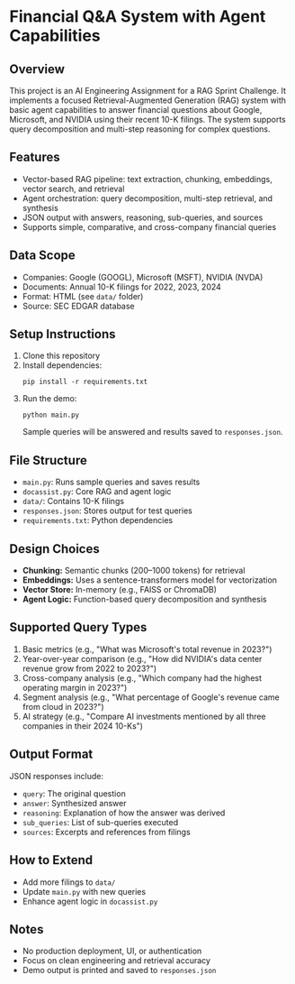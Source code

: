 # Financial Q&A System with Agent Capabilities

## Overview
This project is an AI Engineering Assignment for a RAG Sprint Challenge. It implements a focused Retrieval-Augmented Generation (RAG) system with basic agent capabilities to answer financial questions about Google, Microsoft, and NVIDIA using their recent 10-K filings. The system supports query decomposition and multi-step reasoning for complex questions.

## Features
- Vector-based RAG pipeline: text extraction, chunking, embeddings, vector search, and retrieval
- Agent orchestration: query decomposition, multi-step retrieval, and synthesis
- JSON output with answers, reasoning, sub-queries, and sources
- Supports simple, comparative, and cross-company financial queries

## Data Scope
- Companies: Google (GOOGL), Microsoft (MSFT), NVIDIA (NVDA)
- Documents: Annual 10-K filings for 2022, 2023, 2024
- Format: HTML (see `data/` folder)
- Source: SEC EDGAR database

## Setup Instructions
1. Clone this repository
2. Install dependencies:
   ```
   pip install -r requirements.txt
   ```
3. Run the demo:
   ```
   python main.py
   ```
   Sample queries will be answered and results saved to `responses.json`.

## File Structure
- `main.py`: Runs sample queries and saves results
- `docassist.py`: Core RAG and agent logic
- `data/`: Contains 10-K filings
- `responses.json`: Stores output for test queries
- `requirements.txt`: Python dependencies

## Design Choices
- **Chunking:** Semantic chunks (200–1000 tokens) for retrieval
- **Embeddings:** Uses a sentence-transformers model for vectorization
- **Vector Store:** In-memory (e.g., FAISS or ChromaDB)
- **Agent Logic:** Function-based query decomposition and synthesis

## Supported Query Types
1. Basic metrics (e.g., "What was Microsoft's total revenue in 2023?")
2. Year-over-year comparison (e.g., "How did NVIDIA's data center revenue grow from 2022 to 2023?")
3. Cross-company analysis (e.g., "Which company had the highest operating margin in 2023?")
4. Segment analysis (e.g., "What percentage of Google's revenue came from cloud in 2023?")
5. AI strategy (e.g., "Compare AI investments mentioned by all three companies in their 2024 10-Ks")

## Output Format
JSON responses include:
- `query`: The original question
- `answer`: Synthesized answer
- `reasoning`: Explanation of how the answer was derived
- `sub_queries`: List of sub-queries executed
- `sources`: Excerpts and references from filings

## How to Extend
- Add more filings to `data/`
- Update `main.py` with new queries
- Enhance agent logic in `docassist.py`

## Notes
- No production deployment, UI, or authentication
- Focus on clean engineering and retrieval accuracy
- Demo output is printed and saved to `responses.json`

